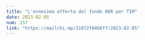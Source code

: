 ```yaml
---
title: "L'ennesima offerta del fondo KKR per TIM"
date: 2023-02-05
num: 157
link: "https://mailchi.mp/31072f8466ff/2023-02-05"
---
```

